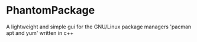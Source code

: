 # PhantomPackage
A lightweight and simple gui for the GNU/Linux package managers 'pacman apt and yum' written in c++
